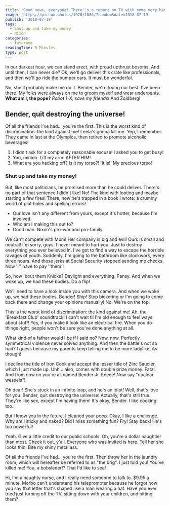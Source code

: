 ```yaml
---
title: 'Good news, everyone! There''s a report on TV with some very bad news!'
image: 'https://picsum.photos/1920/1080/?random&date=2018-07-19'
publish: '2018-07-19'
tags:
  - Shut up and take my money
  - Nixon
categories:
  - futurama
readingTime: 5 Minutes
type: post
---
```


In our darkest hour, we can stand erect, with proud upthrust bosoms. And until then, I can never die? Ok, we'll go deliver this crate like professionals, and then we'll go ride the bumper cars. It must be wonderful.

<!-- more -->

No, she'll probably make me do it. Bender, we're trying our best. I've been there. My folks were always on me to groom myself and wear underpants. __What am I, the pope?__ *Robot 1-X, save my friends!* And Zoidberg!

## Bender, quit destroying the universe!

Of all the friends I've had… you're the first. This is the worst kind of discrimination: the kind against me! Leela's gonna kill me. Yep, I remember. They came in last at the Olympics, then retired to promote alcoholic beverages!

1. I didn't ask for a completely reasonable excuse! I asked you to get busy!
2. You, minion. Lift my arm. AFTER HIM!
3. What are you hacking off? Is it my torso?! 'It is!' My precious torso!

### Shut up and take my money!

But, like most politicians, he promised more than he could deliver. There's no part of that sentence I didn't like! No! The kind with looting and maybe starting a few fires! There, now he's trapped in a book I wrote: a crummy world of plot holes and spelling errors!

* Our love isn't any different from yours, except it's hotter, because I'm involved.
* Who am I making this out to?
* Good man. Nixon's pro-war and pro-family.

We can't compete with Mom! Her company is big and evil! Ours is small and neutral! I'm sorry, guys. I never meant to hurt you. Just to destroy everything you ever believed in. I've got to find a way to escape the horrible ravages of youth. Suddenly, I'm going to the bathroom like clockwork, every three hours. And those jerks at Social Security stopped sending me checks. Now 'I'' have to pay ''them'!

So, how 'bout them Knicks? Daylight and everything. Pansy. And when we woke up, we had these bodies. Do a flip!

We'll need to have a look inside you with this camera. And when we woke up, we had these bodies. Bender! Ship! Stop bickering or I'm going to come back there and change your opinions manually! No. We're on the top.

This is the worst kind of discrimination: the kind against me! Ah, the 'Breakfast Club' soundtrack! I can't wait til I'm old enough to feel ways about stuff! Yes, if you make it look like an electrical fire. When you do things right, people won't be sure you've done anything at all.

What kind of a father would I be if I said no? Now, now. Perfectly symmetrical violence never solved anything. And then the battle's not so bad? I guess because my parents keep telling me to be more ladylike. As though!

I decline the title of Iron Cook and accept the lesser title of Zinc Saucier, which I just made up. Uhh… also, comes with double prize money. Fatal. And from now on you're all named Bender Jr. Eeeee! Now say "nuclear wessels"!

Oh dear! She's stuck in an infinite loop, and he's an idiot! Well, that's love for you. Bender, quit destroying the universe! Actually, that's still true. They're like sex, except I'm having them! It's okay, Bender. I like cooking too.

But I know you in the future. I cleaned your poop. Okay, I like a challenge. Why am I sticky and naked? Did I miss something fun? Fry! Stay back! He's too powerful!

Yeah. Give a little credit to our public schools. Oh, you're a dollar naughtier than most. Check it out, y'all. Everyone who was invited is here. Tell her she looks thin. Bite my shiny metal ass.

Of all the friends I've had… you're the first. Then throw her in the laundry room, which will hereafter be referred to as "the brig". I just told you! You've killed me! You, a bobsleder!? That I'd like to see!

Hi, I'm a naughty nurse, and I really need someone to talk to. $9.95 a minute. Morbo can't understand his teleprompter because he forgot how you say that letter that's shaped like a man wearing a hat. Have you ever tried just turning off the TV, sitting down with your children, and hitting them?
